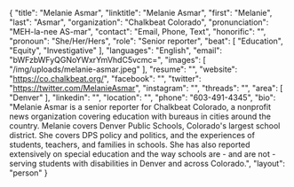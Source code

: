 {
  "title": "Melanie Asmar",
  "linktitle": "Melanie Asmar",
  "first": "Melanie",
  "last": "Asmar",
  "organization": "Chalkbeat Colorado",
  "pronunciation": "MEH-la-nee AS-mar",
  "contact": "Email, Phone, Text",
  "honorific": "",
  "pronoun": "She/Her/Hers",
  "role": "Senior reporter",
  "beat": [
    "Education",
    "Equity",
    "Investigative"
  ],
  "languages": "English",
  "email": "bWFzbWFyQGNoYWxrYmVhdC5vcmc=",
  "images": [
    "/img/uploads/melanie-asmar.jpeg"
  ],
  "resume": "",
  "website": "https://co.chalkbeat.org/",
  "facebook": "",
  "twitter": "https://twitter.com/MelanieAsmar",
  "instagram": "",
  "threads": "",
  "area": [
    "Denver"
  ],
  "linkedin": "",
  "location": "",
  "phone": "603-491-4345",
  "bio": "Melanie Asmar is a senior reporter for Chalkbeat Colorado, a nonprofit news organization covering education with bureaus in cities around the country. Melanie covers Denver Public Schools, Colorado's largest school district. She covers DPS policy and politics, and the experiences of students, teachers, and families in schools. She has also reported extensively on special education and the way schools are - and are not - serving students with disabilities in Denver and across Colorado.",
  "layout": "person"
}